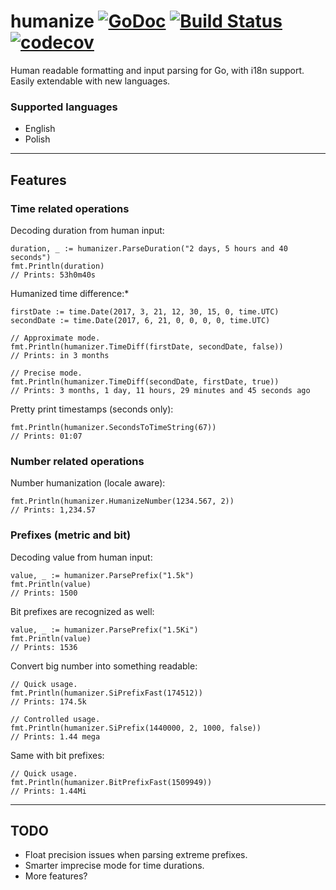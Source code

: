 # humanize [![GoDoc](https://godoc.org/github.com/pawelszydlo/humanize?status.svg)](https://godoc.org/github.com/pawelszydlo/humanize) [![Build Status](https://travis-ci.org/pawelszydlo/humanize.svg?branch=master)](https://travis-ci.org/pawelszydlo/humanize) [![codecov](https://codecov.io/gh/pawelszydlo/humanize/branch/master/graph/badge.svg)](https://codecov.io/gh/pawelszydlo/humanize)
Human readable formatting and input parsing for Go, with i18n support.
Easily extendable with new languages.

### Supported languages
* English
* Polish

----

## Features
### Time related operations

Decoding duration from human input:
```golang
duration, _ := humanizer.ParseDuration("2 days, 5 hours and 40 seconds")
fmt.Println(duration) 
// Prints: 53h0m40s
```
Humanized time difference:*
```golang
firstDate := time.Date(2017, 3, 21, 12, 30, 15, 0, time.UTC)
secondDate := time.Date(2017, 6, 21, 0, 0, 0, 0, time.UTC)

// Approximate mode.
fmt.Println(humanizer.TimeDiff(firstDate, secondDate, false))
// Prints: in 3 months

// Precise mode.
fmt.Println(humanizer.TimeDiff(secondDate, firstDate, true))
// Prints: 3 months, 1 day, 11 hours, 29 minutes and 45 seconds ago
```
Pretty print timestamps (seconds only):
```golang
fmt.Println(humanizer.SecondsToTimeString(67))
// Prints: 01:07
```
### Number related operations

Number humanization (locale aware):
```golang
fmt.Println(humanizer.HumanizeNumber(1234.567, 2))
// Prints: 1,234.57
```
### Prefixes (metric and bit)

Decoding value from human input:
```golang
value, _ := humanizer.ParsePrefix("1.5k")
fmt.Println(value)
// Prints: 1500
```
Bit prefixes are recognized as well:
```golang
value, _ := humanizer.ParsePrefix("1.5Ki")
fmt.Println(value)
// Prints: 1536
```
Convert big number into something readable:
```golang
// Quick usage.
fmt.Println(humanizer.SiPrefixFast(174512))
// Prints: 174.5k

// Controlled usage.
fmt.Println(humanizer.SiPrefix(1440000, 2, 1000, false))
// Prints: 1.44 mega
```
Same with bit prefixes:
```golang
// Quick usage.
fmt.Println(humanizer.BitPrefixFast(1509949))
// Prints: 1.44Mi
```
----

## TODO
* Float precision issues when parsing extreme prefixes.
* Smarter imprecise mode for time durations.
* More features?